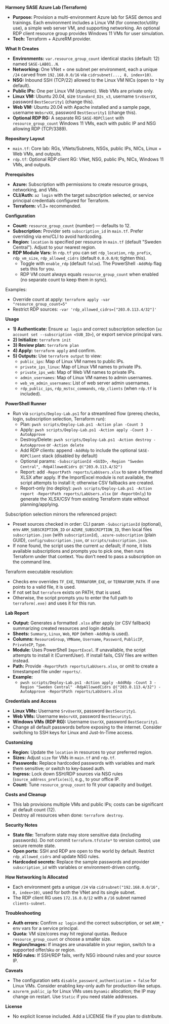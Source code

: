**Harmony SASE Azure Lab (Terraform)**

- **Purpose:** Provision a multi-environment Azure lab for SASE demos and trainings. Each environment includes a Linux VM (for connector/utility use), a simple web server VM, and supporting networking. An optional RDP client resource group provides Windows 11 VMs for user simulation.
- **Tech:** Terraform + AzureRM provider.

**What It Creates**

- **Environments:** `var.resource_group_count` identical stacks (default: 12) named `SASE-LAB01..N`.
- **Networking:** One VNet + one subnet per environment, each a unique `/24` carved from `192.168.0.0/16` via `cidrsubnet(..., 8, index+10)`.
- **NSG:** Inbound SSH (TCP/22) allowed to the Linux VM NICs (open to `*` by default).
- **Public IPs:** One per Linux VM (dynamic). Web VMs are private only.
- **Linux VM:** Ubuntu 20.04, size `Standard_D2s_v3`, username `SrvUserXX`, password `BestSecurity1` (change this).
- **Web VM:** Ubuntu 20.04 with Apache installed and a sample page, username `WebsrvXX`, password `BestSecurity1` (change this).
- **Optional RDP RG:** A separate RG `SASE-RDPClient` with `resource_group_count` Windows 11 VMs, each with public IP and NSG allowing RDP (TCP/3389).

**Repository Layout**

- `main.tf`: Core lab: RGs, VNets/Subnets, NSGs, public IPs, NICs, Linux + Web VMs, and outputs.
- `rdp.tf`: Optional RDP client RG: VNet, NSG, public IPs, NICs, Windows 11 VMs, and outputs.

**Prerequisites**

- **Azure:** Subscription with permissions to create resource groups, networking, and VMs.
- **CLI/Auth:** `az login` with the target subscription selected, or service principal credentials configured for Terraform.
- **Terraform:** v1.3+ recommended.

**Configuration**

- **Count:** `resource_group_count` (number) — defaults to 12.
- **Subscription:** Provider sets `subscription_id` in `main.tf`. Prefer overriding via env/CLI to avoid hardcoding.
- **Region:** `location` is specified per resource in `main.tf` (default "Sweden Central"). Adjust to your nearest region.
- **RDP Module Vars:** In `rdp.tf` you can set `rdp_location`, `rdp_prefix`, `rdp_vm_size`, `rdp_allowed_cidrs` (default `0.0.0.0/0`; tighten this).
  - Toggle with `enable_rdp` (default `false`). The PowerShell `-AddRdp` flag sets this for you.
  - RDP VM count always equals `resource_group_count` when enabled (no separate count to keep them in sync).

Examples:

- Override count at apply: `terraform apply -var "resource_group_count=5"`
- Restrict RDP sources: `-var 'rdp_allowed_cidrs=["203.0.113.4/32"]'`

**Usage**

- **1) Authenticate:** Ensure `az login` and correct subscription selection (`az account set --subscription <SUB_ID>`), or export service principal vars.
- **2) Initialize:** `terraform init`
- **3) Review plan:** `terraform plan`
- **4) Apply:** `terraform apply` and confirm.
- **5) Outputs:** Use `terraform output` to view:
  - `public_ips`: Map of Linux VM names to public IPs.
  - `private_ips_linux`: Map of Linux VM names to private IPs.
  - `private_ips_web`: Map of Web VM names to private IPs.
  - `admin_usernames`: Map of Linux VM names to admin usernames.
  - `web_vm_admin_usernames`: List of web server admin usernames.
  - `rdp_public_ips`, `rdp_mstsc_commands`, `rdp_clients` (when `rdp.tf` is included).

**PowerShell Runner**

- Run via `scripts/Deploy-Lab.ps1` for a streamlined flow (prereq checks, login, subscription selection, Terraform run):
  - Plan: `pwsh scripts/Deploy-Lab.ps1 -Action plan -Count 3`
  - Apply: `pwsh scripts/Deploy-Lab.ps1 -Action apply -Count 3 -AutoApprove`
  - Destroy/Delete: `pwsh scripts/Deploy-Lab.ps1 -Action destroy -AutoApprove` or `-Action delete`
  - Add RDP clients: append `-AddRdp` to include the optional `SASE-RDPClient` stack (disabled by default)
  - Optional params: `-SubscriptionId <GUID>`, `-Region "Sweden Central"`, `-RdpAllowedCidrs @("203.0.113.4/32")`
  - Report: add `-ReportPath reports/LabUsers.xlsx` to save a formatted XLSX after apply. If the ImportExcel module is not available, the script attempts to install it; otherwise CSV fallbacks are created.
  - Report-only (no deploy): `pwsh scripts/Deploy-Lab.ps1 -Action report -ReportPath reports/LabUsers.xlsx` (or `-ReportOnly`) to generate the XLSX/CSV from existing Terraform state without planning/applying.

Subscription selection mirrors the referenced project:
- Preset sources checked in order: CLI param `-SubscriptionId` (optional), env `ARM_SUBSCRIPTION_ID` or `AZURE_SUBSCRIPTION_ID`, then local files `subscription.json` (with `subscriptionId`), `.azure-subscription` (plain GUID), `config/subscription.json`, or `scripts/subscription.json`.
- If none found, the script uses the current `az` default; if none, it lists available subscriptions and prompts you to pick one, then runs Terraform under that context. You don’t need to pass a subscription on the command line.

Terraform executable resolution:
- Checks env overrides `TF_EXE`, `TERRAFORM_EXE`, or `TERRAFORM_PATH`. If one points to a valid file, it is used.
- If not set but `terraform` exists on PATH, that is used.
- Otherwise, the script prompts you to enter the full path to `terraform(.exe)` and uses it for this run.

**Lab Report**

- **Output:** Generates a formatted `.xlsx` after apply (or CSV fallback) summarizing created resources and login details.
- **Sheets:** `Summary`, `Linux`, `Web`, `RDP` (when `-AddRdp` is used).
- **Columns:** `ResourceGroup`, `VMName`, `Username`, `Password`, `PublicIP`, `PrivateIP`, `Type`.
- **Module:** Uses PowerShell `ImportExcel`. If unavailable, the script attempts to install it (CurrentUser). If install fails, CSV files are written instead.
- **Path:** Provide `-ReportPath reports/LabUsers.xlsx`, or omit to create a timestamped file under `reports/`.
- **Example:**
  - `pwsh scripts/Deploy-Lab.ps1 -Action apply -AddRdp -Count 3 -Region "Sweden Central" -RdpAllowedCidrs @("203.0.113.4/32") -AutoApprove -ReportPath reports/LabUsers.xlsx`

**Credentials and Access**

- **Linux VMs:** Username `SrvUserXX`, password `BestSecurity1`.
- **Web VMs:** Username `WebsrvXX`, password `BestSecurity1`.
- **Windows VMs (RDP RG):** Username `UserXX`, password `BestSecurity1`.
- Change all default passwords before exposing to the internet. Consider switching to SSH keys for Linux and Just-In-Time access.

**Customizing**

- **Region:** Update the `location` in resources to your preferred region.
- **Sizes:** Adjust `size` for VMs in `main.tf` and `rdp.tf`.
- **Passwords:** Replace hardcoded passwords with variables and mark them sensitive; or switch to key-based auth.
- **Ingress:** Lock down SSH/RDP sources via NSG rules (`source_address_prefix(es)`), e.g., to your office IP.
- **Count:** Tune `resource_group_count` to fit your capacity and budget.

**Costs and Cleanup**

- This lab provisions multiple VMs and public IPs; costs can be significant at default count (12).
- Destroy all resources when done: `terraform destroy`.

**Security Notes**

- **State file:** Terraform state may store sensitive data (including passwords). Do not commit `terraform.tfstate*` to version control; use secure remote state.
- **Open ports:** SSH and RDP are open to the world by default. Restrict `rdp_allowed_cidrs` and update NSG rules.
- **Hardcoded secrets:** Replace the sample passwords and provider `subscription_id` with variables or environment-driven config.

**How Networking Is Allocated**

- Each environment gets a unique `/24` via `cidrsubnet("192.168.0.0/16", 8, index+10)`, used for both the VNet and its single subnet.
- The RDP client RG uses `172.16.0.0/12` with a `/16` subnet named `clients-subnet`.

**Troubleshooting**

- **Auth errors:** Confirm `az login` and the correct subscription, or set `ARM_*` env vars for a service principal.
- **Quota:** VM size/cores may hit regional quotas. Reduce `resource_group_count` or choose a smaller size.
- **Region/Images:** If images are unavailable in your region, switch to a supported offer/sku or region.
- **NSG rules:** If SSH/RDP fails, verify NSG inbound rules and your source IP.

**Caveats**

- The configuration sets `disable_password_authentication = false` for Linux VMs. Consider enabling key-only auth for production-like setups.
- `azurerm_public_ip` for Linux VMs uses `Dynamic` allocation; the IP may change on restart. Use `Static` if you need stable addresses.

**License**

- No explicit license included. Add a LICENSE file if you plan to distribute.
